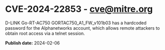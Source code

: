 # CVE-2024-22853 - cve@mitre.org

D-LINK Go-RT-AC750 GORTAC750_A1_FW_v101b03 has a hardcoded password for the Alphanetworks account, which allows remote attackers to obtain root access via a telnet session.

**Publish date:** 2024-02-06
